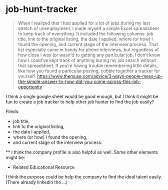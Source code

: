 # job-hunt-tracker

> When I realized that I had applied for a lot of jobs during my last stretch of unemployment, 
I made myself a simple Excel spreadsheet to keep track of everything. 
It included the following columns: job title, link to the original listing, 
the date I applied, where (or how) I found the opening, and current stage of the interview process. 
That list especially came in handy for phone interviews, but regardless of how close I was (or wasn’t) 
to getting any particular job, I don’t know how I could’ve kept track of anything during my 
job search without that spreadsheet. If you’re having trouble remembering little details, 
like how you found a particular posting, cobble together a tracker for yourself.
> https://www.themuse.com/advice/3-ways-people-mess-up-the-simple-answer-to-how-did-you-come-across-this-job-opportunity

I think a single google sheet would be good enough, but I think it might be fun to create a job tracker to help other 
job hunter to find the job easily?

Fileds:
- job title, 
- link to the original listing, 
- the date I applied, 
- where (or how) I found the opening, 
- and current stage of the interview process. 

** I think the company profile is also helpful as well. Some other elements might be:
- Related Educational Resource

I think the purpose could be help the company to find the ideal talent easily. (There already linkedin tho ...)
